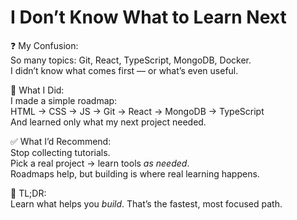# I Don’t Know What to Learn Next

❓ My Confusion:  
So many topics: Git, React, TypeScript, MongoDB, Docker.  
I didn’t know what comes first — or what’s even useful.

🧠 What I Did:  
I made a simple roadmap:  
HTML → CSS → JS → Git → React → MongoDB → TypeScript  
And learned only what my next project needed.

✅ What I’d Recommend:  
Stop collecting tutorials.  
Pick a real project → learn tools *as needed*.  
Roadmaps help, but building is where real learning happens.

📌 TL;DR:  
Learn what helps you *build*. That’s the fastest, most focused path.
